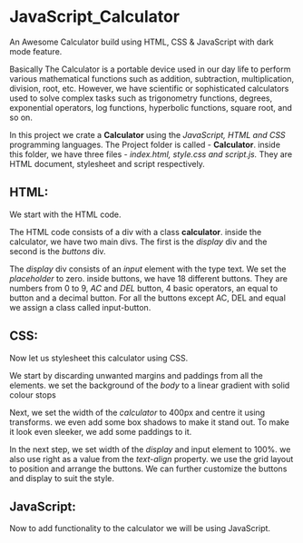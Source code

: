 # JavaScript_Calculator
An Awesome Calculator build using HTML, CSS &amp; JavaScript with  dark mode feature.

Basically The Calculator is a portable device used in our day life to perform various mathematical functions such as addition, subtraction, multiplication, division, root, etc. However, we have scientific or sophisticated calculators used to solve complex tasks such as trigonometry functions, degrees, exponential operators, log functions, hyperbolic functions, square root, and so on. 

In this project we crate a **Calculator** using the *JavaScript, HTML and CSS* programming languages. The Project folder is called - **Calculator**. inside this folder, we have three files - *index.html, style.css and script.js.* They are HTML document, stylesheet and script respectively.

## HTML:
We start with the HTML code.

The HTML code consists of a div with a class **calculator**. inside the calculator, we have two main divs. The first is the *display* div and the second is the *buttons* div.

The *display* div consists of an *input* element with the type text. We set the *placeholder* to zero. inside buttons, we have 18 different buttons. They are numbers from 0 to 9, *AC* and *DEL* button, 4 basic operators, an equal to button and a decimal button. For all the buttons except AC, DEL and equal we assign a class called input-button.

## CSS:
Now let us stylesheet this calculator using CSS.

We start by discarding unwanted margins and paddings from all the elements. we set the background of the *body* to a linear gradient with solid colour stops

Next, we set the width of the *calculator* to 400px and centre it using transforms. we even add some box shadows to make it stand out. To make it look even sleeker, we add some paddings to it.

In the next step, we set width of the *display* and input element to 100%. we also use right as a value from the *text-align* property. we use the grid layout to position and arrange the buttons. We can further customize the buttons and display to suit the style.

## JavaScript:
Now to add functionality to the calculator we will be using JavaScript.
